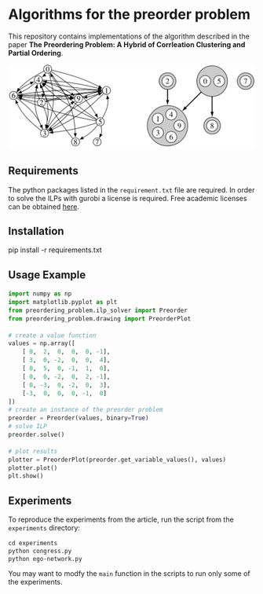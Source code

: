 # Algorithms for the preorder problem

This repository contains implementations of the algorithm described in the paper **The Preordering Problem: A Hybrid of Corrleation Clustering and Partial Ordering**.

![image](https://github.com/JannikIrmai/preordering-problem/blob/main/ego-network-preorder-example.png)


## Requirements

The python packages listed in the `requirement.txt` file are required.
In order to solve the ILPs with gurobi a license is required.
Free academic licenses can be obtained [here](https://www.gurobi.com/academia/academic-program-and-licenses/).

## Installation

pip install -r requirements.txt

## Usage Example

```python
import numpy as np
import matplotlib.pyplot as plt
from preordering_problem.ilp_solver import Preorder
from preordering_problem.drawing import PreorderPlot

# create a value function
values = np.array([
    [ 0,  2,  0,  0,  0, -1],
    [ 3,  0, -2,  0,  0,  4],
    [ 0,  5,  0, -1,  1,  0],
    [ 0,  0, -2,  0,  2, -1],
    [ 0, -3,  0, -2,  0,  3],
    [-3,  0,  0,  0, -1,  0]
])
# create an instance of the preorder problem
preorder = Preorder(values, binary=True)
# solve ILP
preorder.solve()

# plot results
plotter = PreorderPlot(preorder.get_variable_values(), values)
plotter.plot()
plt.show()
```

## Experiments

To reproduce the experiments from the article, run the script from the `experiments` directory:

```
cd experiments
python congress.py
python ego-network.py
```

You may want to modfy the `main` function in the scripts to run only some of the experiments.